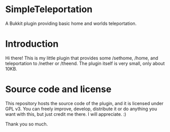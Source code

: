 # SimpleTeleportation
A Bukkit plugin providing basic home and worlds teleportation.

# Introduction
Hi there! This is my little plugin that provides some /sethome, /home, and teleportation to /nether or /theend. The plugin itself is very small, only about 10KB.

# Source code and license
This repository hosts the source code of the plugin, and it is licensed under GPL v3. You can freely improve, develop, distribute it or do anything you want with this, but just credit me there. I will appreciate. :)

Thank you so much.
